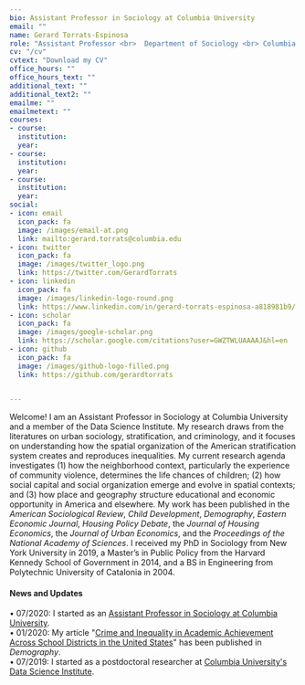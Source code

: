 ```yaml
---
bio: Assistant Professor in Sociology at Columbia University
email: ""
name: Gerard Torrats-Espinosa
role: "Assistant Professor <br>  Department of Sociology <br> Columbia University" 
cv: "/cv"
cvtext: "Download my CV"
office_hours: ""
office_hours_text: ""
additional_text: ""
additional_text2: ""
emailme: ""
emailmetext: ""
courses:
- course: 
  institution: 
  year:
- course: 
  institution: 
  year:
- course: 
  institution: 
  year:
social:
- icon: email
  icon_pack: fa
  image: /images/email-at.png 
  link: mailto:gerard.torrats@columbia.edu
- icon: twitter
  icon_pack: fa
  image: /images/twitter_logo.png 
  link: https://twitter.com/GerardTorrats
- icon: linkedin
  icon_pack: fa
  image: /images/linkedin-logo-round.png
  link: https://www.linkedin.com/in/gerard-torrats-espinosa-a818981b9/
- icon: scholar
  icon_pack: fa
  image: /images/google-scholar.png 
  link: https://scholar.google.com/citations?user=GWZTWLUAAAAJ&hl=en
- icon: github
  icon_pack: fa
  image: /images/github-logo-filled.png 
  link: https://github.com/gerardtorrats

  
---
```


Welcome! I am an Assistant Professor in Sociology at Columbia University and a member of the Data Science Institute. My research draws from the literatures on urban sociology, stratification, and criminology, and it focuses on understanding how the spatial  organization of the American stratification system creates and reproduces inequalities. My current research agenda investigates (1) how the neighborhood context, particularly the experience of community violence, determines the life chances of children; (2) how social capital and social organization emerge and evolve in spatial contexts; and (3) how place and geography structure educational and economic opportunity in America and elsewhere. My work has been published in the *American Sociological Review*, *Child Development*, *Demography*, *Eastern Economic Journal*, *Housing Policy Debate*, the *Journal of Housing Economics*, the *Journal of Urban Economics*, and the *Proceedings of the National Academy of Sciences*. I received my PhD in Sociology from New York University in 2019, a Master’s in Public Policy from the Harvard Kennedy School of Government in 2014, and a BS in Engineering from Polytechnic University of Catalonia in 2004.

#### News and Updates
   
&bull; 07/2020: I started as an [Assistant Professor in Sociology at Columbia University](https://sociology.columbia.edu/content/gerard-torrats-espinosa).  
&bull; 01/2020: My article "[Crime and Inequality in Academic Achievement Across School Districts in the United States](https://www.google.com)" has been published in *Demography*.  
&bull; 07/2019: I started as a postdoctoral researcher at [Columbia University's Data Science Institute](https://www.datascience.columbia.edu/people/gerard-torrats-espinosa/). 



 